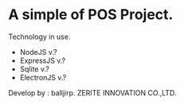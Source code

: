 # A simple of POS Project.
Technology in use.
- NodeJS v.?
- ExpressJS v.?
- Sqlite v.?
- ElectronJS v.?

Develop by : balljirp.
ZERITE INNOVATION CO.,LTD.
